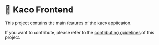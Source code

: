 # 🙈 Kaco Frontend

This project contains the main features of the kaco application.

If you want to contribute, please refer to the [contributing guidelines](./CONTRIBUTING.md) of this project.
